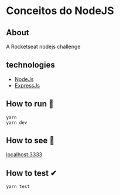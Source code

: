 # Conceitos do NodeJS

## About
A Rocketseat nodejs challenge

## technologies
- [NodeJs](https://nodejs.org/)
- [ExpressJs](https://expressjs.com/)

## How to run 🚀
```
yarn
yarn dev
```

## How to see 👀
[localhost:3333](http://localhost:3333)

## How to test ✔
```
yarn test
```
